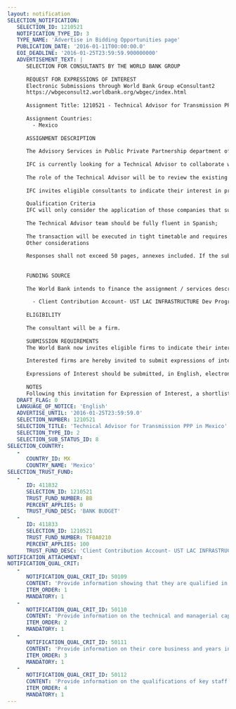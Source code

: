 ```yaml
---
layout: notification
SELECTION_NOTIFICATION: 
   SELECTION_ID: 1210521
   NOTIFICATION_TYPE_ID: 3
   TYPE_NAME: 'Advertise in Bidding Opportunities page'
   PUBLICATION_DATE: '2016-01-11T00:00:00.0'
   EOI_DEADLINE: '2016-01-25T23:59:59.900000000'
   ADVERTISEMENT_TEXT: |
      SELECTION FOR CONSULTANTS BY THE WORLD BANK GROUP
      
      REQUEST FOR EXPRESSIONS OF INTEREST
      Electronic Submissions through World Bank Group eConsultant2
      https://wbgeconsult2.worldbank.org/wbgec/index.html
      
      Assignment Title: 1210521 - Technical Advisor for Transmission PPP in Mexico
      
      Assignment Countries:
        - Mexico
      
      ASSIGNMENT DESCRIPTION
      
      The Advisory Services in Public Private Partnership department of the International Finance Corporation (IFC), the private sector arm of the World Bank Group, is being considered as the lead advisor to structure and implement a PPP solution for an electricity transmission project in Mexico.
      
      IFC is currently looking for a Technical Advisor to collaborate with IFC Public-Private Partnerships Advisory Team in the structuring and tendering of a PPP solution for an electricity transmission project in Mexico (the Project). The Project entails the construction and operation of a 600 kilometers +/- 500kV 3,000 MW bipolar HVDC line (the Main Line), and the secondary lines in alternate current, which will connect the Main Line with Mexico City. 
      
      The role of the Technical Advisor will be to review the existing technical studies, carry out all complementary studies required to complete the due diligence, provide specific technical and commercial advice in relation to the transaction, provide technical inputs for the bidding documents, and support IFC during bidding process. 
      
      IFC invites eligible consultants to indicate their interest in providing the abovementioned services and provide information demonstrating that they are qualified to perform the services (brochures, description of similar assignments, experience in similar conditions, availability of appropriate skills among staff, etc.).
      
      Qualification Criteria
      IFC will only consider the application of those companies that successfully demonstrate experience in technical advisory in electricity transmission PPPs (preferably in Latin America);
      
      The Technical Advisor team should be fully fluent in Spanish;
      
      The transaction will be executed in tight timetable and requires significant presence in Mexico.
      Other considerations
      
      Responses shall not exceed 50 pages, annexes included. If the submitted response exceeds 50 pages, IFC reserves the right to read only the first 50.
      
      
      FUNDING SOURCE
      
      The World Bank intends to finance the assignment / services described below under the following trust fund(s):
      
        - Client Contribution Account- UST LAC INFRASTRUCTURE Dev Program
      
      ELIGIBILITY
      
      The consultant will be a firm. 
      
      SUBMISSION REQUIREMENTS
      The World Bank now invites eligible firms to indicate their interest in providing the services.  Interested firms must provide information indicating that they are qualified to perform the services (brochures, description of similar assignments, experience in similar conditions, availability of appropriate skills among staff, etc. for firms; CV and cover letter for individuals).  Please note that the total size of all attachments should be less than 5MB.  Consultants may associate to enhance their qualifications.
      
      Interested firms are hereby invited to submit expressions of interest.
      
      Expressions of Interest should be submitted, in English, electronically through World Bank Group (https://wbgeconsult2.worldbank.org/wbgec/index.html)
      
      NOTES
      Following this invitation for Expression of Interest, a shortlist of qualified firms will be formally invited to submit proposals.  Shortlisting and selection will be subject to the availability of funding.
   DRAFT_FLAG: 0
   LANGUAGE_OF_NOTICE: 'English'
   ADVERTISE_UNTIL: '2016-01-25T23:59:59.0'
   SELECTION_NUMBER: 1210521
   SELECTION_TITLE: 'Technical Advisor for Transmission PPP in Mexico'
   SELECTION_TYPE_ID: 2
   SELECTION_SUB_STATUS_ID: 8
SELECTION_COUNTRY: 
   - 
      COUNTRY_ID: MX
      COUNTRY_NAME: 'Mexico'
SELECTION_TRUST_FUND: 
   - 
      ID: 411832
      SELECTION_ID: 1210521
      TRUST_FUND_NUMBER: BB
      PERCENT_APPLIES: 0
      TRUST_FUND_DESC: 'BANK BUDGET'
   - 
      ID: 411833
      SELECTION_ID: 1210521
      TRUST_FUND_NUMBER: TF0A0210
      PERCENT_APPLIES: 100
      TRUST_FUND_DESC: 'Client Contribution Account- UST LAC INFRASTRUCTURE Dev Program'
NOTIFICATION_ATTACHMENT: 
NOTIFICATION_QUAL_CRIT: 
   - 
      NOTIFICATION_QUAL_CRIT_ID: 50109
      CONTENT: 'Provide information showing that they are qualified in the field of the assignment.'
      ITEM_ORDER: 1
      MANDATORY: 1
   - 
      NOTIFICATION_QUAL_CRIT_ID: 50110
      CONTENT: 'Provide information on the technical and managerial capabilities of the firm.'
      ITEM_ORDER: 2
      MANDATORY: 1
   - 
      NOTIFICATION_QUAL_CRIT_ID: 50111
      CONTENT: 'Provide information on their core business and years in business.'
      ITEM_ORDER: 3
      MANDATORY: 1
   - 
      NOTIFICATION_QUAL_CRIT_ID: 50112
      CONTENT: 'Provide information on the qualifications of key staff.'
      ITEM_ORDER: 4
      MANDATORY: 1
---
```

